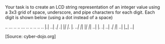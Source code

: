 Your task is to create an LCD string representation of an integer value using a 3x3 grid of space, underscore, and pipe characters for each digit. Each digit is shown below (using a dot instead of a space)

._.   ...   ._.   ._.   ...   ._.   ._.   ._.   ._.   ._.
|.|   ..|   ._|   ._|   |_|   |_.   |_.   ..|   |_|   |_|
|_|   ..|   |_.   ._|   ..|   ._|   |_|   ..|   |_|   ..| 

[Source: cyber-dojo.org]
